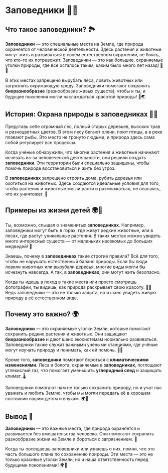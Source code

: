 # Заповедники 🦋🌳

## Что такое **заповедники**? 🏞️

**Заповедники** — это специальные места на Земле, где природа охраняется от человеческой деятельности. Здесь растения и животные могут жить и развиваться в своем естественном окружении, не боясь, что кто-то их потревожит. Заповедники — это как большие, охраняемые уголки природы, где все осталось таким, каким было много лет назад! 🌿🐻

В этих местах запрещено вырубать леса, ловить животных или загрязнять окружающую среду. Заповедники помогают сохранять **биоразнообразие** (разнообразие живых существ), чтобы и ты, и будущие поколения могли наслаждаться красотой природы! 🌱🌏

## История: Охрана природы в заповедниках 🦉🌳

Представь себе огромный лес, полный старых деревьев, высоких трав и разноцветных цветов. В этом лесу бегают олени, поют птицы, а в реке плавают рыбы. Это место не тронуто людьми, и природа здесь сама собой регулирует все процессы.

Когда учёные обнаружили, что многие растения и животные начинают исчезать из-за человеческой деятельности, они решили создать **заповедники**. Эти территории были специально защищены, чтобы помочь природе восстановиться и жить без угроз.

В **заповедниках** запрещено строить дома, рубить деревья или охотиться на животных. Здесь создаются идеальные условия для того, чтобы растения и животные могли расти и размножаться, не опасаясь, что их уничтожат. 🦋

## Примеры из жизни детей 🌍🐾

Ты, возможно, слышал о знаменитых **заповедниках**. Например, заповедники могут быть в горах, где живут редкие животные, или в лесах, где растут уникальные растения. В таких местах можно увидеть много интересных существ — от маленьких насекомых до больших медведей! 🐻

Знаешь, почему в **заповедниках** такие строгие правила? Всё для того, чтобы не нарушать естественный баланс природы. Если бы люди ловили животных или вырубали деревья, многие виды могли бы исчезнуть навсегда. А так, в **заповедниках**, они могут жить безопасно.

Когда ты идешь в поход в такие места или просто смотришь фотографии, ты видишь, как природа раскрывает свою красоту. 🌳🌺 Ведь заповедники — это не только защита, но и шанс увидеть живую природу в её естественном виде.

## Почему это важно? 🌍

**Заповедники** — это охраняемые уголки Земли, которые помогают сохранить редкие растения и животных. Они защищают **биоразнообразие** и дают шанс экосистемам нормально развиваться. Заповедники также служат важными учёными станциями, где учёные могут изучать природу и понимать, как ей помочь. 🧑‍🔬

Кроме того, **заповедники** помогают бороться с **климатическими изменениями**. Леса и болота, охраняемые в **заповедниках**, поглощают углекислый газ, что помогает уменьшить **углеродный след** и защищать климат. 🌡️

Заповедники помогают нам не только сохранить природу, но и учат нас уважать и любить Землю, чтобы мы могли передать её в хорошем состоянии нашим детям и внукам. 🌍💚

## Вывод 🧠

**Заповедники** — это важные места, где природа охраняется и развивается без вмешательства человека. Они помогают сохранить разнообразие жизни на Земле и бороться с загрязнением. 🌱

Когда ты посещаешь заповедники или узнаешь о них, помни, что это часть большого плана по сохранению природы. Эти места — это не только красивые уголки Земли, но и наша ответственность перед будущими поколениями! 🌍💚

